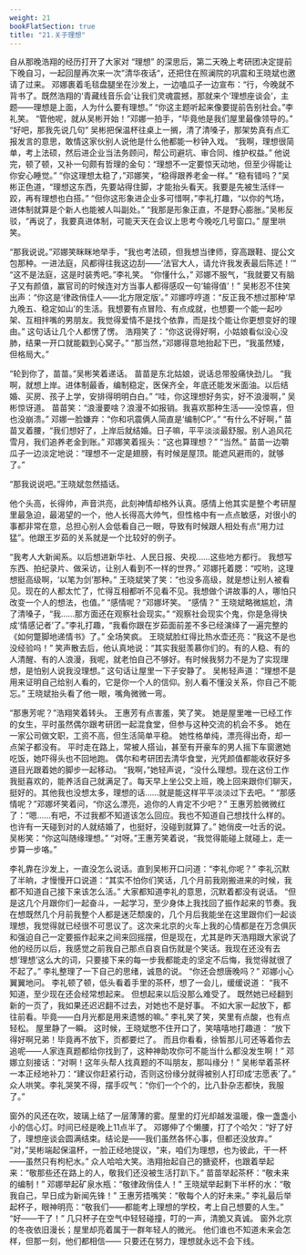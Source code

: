 ```yaml
---
weight: 21
bookFlatSection: true
title: "21.关于理想"
---
```



自从那晚浩翔的经历打开了大家对 “理想” 的深思后，第二天晚上考研团决定提前下晚自习，一起回屋再次来一次”清华夜话“，还把住在照澜院的巩震和王晓斌也邀请了过来。
邓娜裹着毛毯盘腿坐在沙发上，一边嗑瓜子一边宣布：“行，今晚就不背书了。既然浩翔的‘青藏线音乐会’让我们灵魂震撼，那就来个‘理想座谈会’，主题——理想是上面，人为什么要有理想。”
“你这主题听起来像要提前告别社会。”李礼笑。
“管他呢，就从吴彬开始！”邓娜一拍手，“毕竟他是我们屋里最像领导的。”
“好吧，那我先说几句” 吴彬把保温杯往桌上一搁，清了清嗓子，那架势真有点汇报发言的意思，敢情这家伙别人说他是什么他都能一秒钟入戏。
“我啊，理想很简单，考上法硕，然后进企业当法务顾问，帮公司避坑、审合同、维护权益。”
他说完，顿了顿，又补一句颇有哲理的金句：“理想不一定要惊天动地，但至少得能让你安心睡觉。”
“你这理想太稳了，”邓娜笑，“稳得跟养老金一样。”
“稳有错吗？”吴彬正色道，“理想这东西，先要站得住脚，才能抬头看天。我要是先被生活绊一跤，再有理想也白搭。”
“但你这形象进企业多可惜啊，”李礼打趣，“以你的气场，进体制就算是个新人也能被人叫副处。”
“我那是形象正直，不是野心膨胀。”吴彬反驳，“再说了，我要真进体制，可能天天在会议上思考今晚吃几号窗口。”
屋里哄笑。

“那我说说。”邓娜笑眯眯地举手，“我也考法硕，但我想当律师，穿高跟鞋、提公文包那种。一进法庭，风都得往我这边刮——‘法官大人，请允许我发表最后陈述！’”
“这不是法庭，这是时装秀吧。”李礼笑。
“你懂什么，” 邓娜不服气，“我就要又有脑子又有颜值，赢官司的时候连对方当事人都得感叹一句‘输得值’！”
吴彬忍不住笑出声：“你这是‘律政俏佳人——北方限定版’。”
邓娜哼哼道：“反正我不想过那种‘早九晚五、稳定如山’的生活。我想要有点冒险、有点成就，也想要一个能一起吵架、互相拌嘴的男朋友。我觉得爱情不是找个依靠，而是找个能让你更想变好的理由。”
这句话让几个人都愣了愣。
浩翔笑了：“你这说得好啊，小姑娘看似没心没肺，结果一开口就能戳到心窝子。”
“那当然，”邓娜得意地抬起下巴，“我虽然矮，但格局大。”

“轮到你了，苗苗。”吴彬笑着递话。
苗苗是东北姑娘，说话总带股痛快劲儿。
 “我啊，就想上岸。进体制最香，编制稳定，医保齐全，年底还能发米面油。以后结婚、买房、孩子上学，安排得明明白白。”
“哇，你这理想好务实，好不浪漫啊，” 吴彬惊讶道。
苗苗笑：“浪漫要啥？浪漫不如报销。我喜欢那种生活——没惊喜，但也没崩溃。”
邓娜一脸嫌弃：“你和巩震俩人简直是‘编制CP’。”
“有什么不好啊，” 苗苗叉着腰，“我们想好了，上岸后就结婚。日子嘛，平平淡淡最舒服。别人追风花雪月，我们追养老金到账。”
邓娜笑着摇头：“这也算理想？”
“当然。” 苗苗一边嚼瓜子一边淡定地说：“理想不一定是翅膀，有时候是屋顶。能遮风避雨的，就够了。”

“那我说说吧。”王晓斌忽然插话。

他个头高，长得帅，声音洪亮，此刻神情却格外认真。感情上他其实是整个考研屋里最急迫，最渴望的一个，他人长得高大帅气，但性格中有一点点敏感，对很小的事都非常在意，总担心别人会低看自己一眼，导致有时候跟人相处有点“用力过猛”。他跟王岁茹的关系就是一个比较好的例子。

 “我考人大新闻系。以后想进新华社、人民日报、央视……这些地方都行。
 我想写东西、拍纪录片、做采访，让别人看到不一样的世界。”
邓娜托着腮：“哎哟，这理想挺高级啊，‘以笔为剑’那种。”
王晓斌笑了笑：“也没多高级，就是想让别人被看见。现在的人都太忙了，忙得互相都听不见看不见。我想做个讲故事的人，哪怕只改变一个人的想法，也值。”
“感情呢？”邓娜坏笑。
“感情？” 王晓斌略微尴尬，清了清嗓子，“我……那方面还在观察社会现实。”
“观察社会现实个鬼，你是急得快成‘情感记者’了。”李礼打趣，“我看你跟在岁茹面前差不多已经演绎了一遍完整的《如何蹩脚地递情书》了。”
全场笑疯。
王晓斌脸红得比热水壶还亮：“我这不是也没经验吗！”
笑声散去后，他认真地说：“其实我挺羡慕你们的。有的人稳、有的人清醒、有的人浪漫，我呢，就老怕自己不够好。有时候我努力不是为了实现理想，是怕别人说我没理想。”
这句话让屋里一下子安静了。
吴彬轻声道：“理想不是用来证明自己给别人看的，它是你一个人的信仰。别人看不懂没关系，你自己不能忘。”
王晓斌抬头看了他一眼，嘴角微微一弯。

“那惠芳呢？”浩翔笑着转头。
王惠芳有点害羞，笑了笑。
她是屋里唯一已经工作的女生，平时虽然偶尔跟考研团一起混食堂，但参与这种交流的机会不多。
她在一家公司做文职，工资不高，但生活简单平稳。
她性格单纯，漂亮得出奇，却一点架子都没有。
平时走在路上，常被人搭讪，甚至有开豪车的男人摇下车窗邀她吃饭，她吓得头也不回地跑。
偶尔和考研团去清华食堂，光凭颜值都能收获好多道目光跟着她的脚步一起移动。
“我啊，”她轻声说，“没什么理想。现在这份工作我挺喜欢的，能养活自己就满足了。每天早上坐公交上班，晚上回来跟你们聊天，挺好的。其他我也没想太多，理想的话……就是能这样平平淡淡过下去吧。“
“那感情呢？”邓娜坏笑着问，“你这么漂亮，追你的人肯定不少吧？”
王惠芳脸微微红了：“嗯……有吧，不过我都不知道该怎么回应。我也不知道自己想找什么样的。也许有一天碰到对的人就结婚了，也挺好，没碰到就算了。” 她俏皮一吐舌的说。
吴彬笑：“你这叫随缘理想。”
“对呀。”王惠芳笑着说，“我觉得能碰上就碰上，走一步算一步咯。”


李礼靠在沙发上，一直没怎么说话。直到吴彬开口问道：“李礼你呢？”
李礼沉默了半晌，才慢慢开口说道：“其实不怕你们笑话，几个月前我刚搬进来的时候，我都不知道自己接下来该怎么活。”
大家都知道李礼的意思，沉默着都没有说话。
“但是这几个月跟你们一起奋斗，一起学习，至少身体上我找回了振作起来的节奏。我在想既然几个月前我整个人都是迷茫颓废的，几个月后我能坐在这里跟你们一起谈理想，我觉得就已经很不可思议了。这次来北京的火车上我的心情都是在万念俱灰和强迫自己一定要振作起来之间来回摇摆，但是现在，尤其是昨天浩翔跟大家说了他的经历以后，我感觉之前我自己那点自哀自伤就是个笑话。我现在还没有去想‘理想’这么大的词，只要接下来的每一步我都能走的坚定不后悔，我觉得就很了不起了。” 李礼整理了一下自己的思绪，诚恳的说。
“你还会想唐晚吗？” 邓娜小心翼翼地问。
李礼顿了顿，低头看着手里的茶杯，想了一会儿，缓缓说道：
“我不知道，至少现在还会经常想起来。
但想起来以后没那么难受了。
既然她已经翻到新的一页了，我如果还迟迟翻不过去，对她也不是好事。
不如大家一起放下，都往前看。毕竟——白月光都是用来遗憾的嘛。”
李礼笑了笑，笑里有点酸，也有点轻松。
屋里静了一瞬。
这时候，王晓斌憋不住开口了，笑嘻嘻地打趣道：
 “放下得好啊兄弟！毕竟再不放下，页都要烂了。
而且你看看，徐皙那儿可还等着你去追呢——人家连真题都给你找到了，这种神助攻你可不能当什么都没发生啊！”
邓娜立刻接话：“对啊！这年头帮人找真题的不叫朋友，那叫缘分！”
吴彬举着茶杯一本正经地补刀：“建议你赶紧行动，否则这份缘分就得被别人打印成‘志愿表’了。”
众人哄笑。李礼哭笑不得，摆手叹气：“你们一个个的，比八卦杂志都快，我服了。”

窗外的风还在吹，玻璃上结了一层薄薄的雾。屋里的灯光却越发温暖，像一盏盏小小的信心灯。时间已经是晚上11点半了。
邓娜伸了个懒腰，打了个哈欠：“好了好了，理想座谈会圆满结束。结论是——我们虽然各怀心事，但都还没放弃。”
“对，”吴彬端起保温杯，一脸正经地提议，“来，咱们为理想，也为彼此，干一杯——虽然只有枸杞水。”
众人哈哈大笑。浩翔抬起自己的搪瓷杯，也跟着举起来：“敬那些还在路上的人，敬我们还没被生活打趴下。”
苗苗举起茶杯：“敬未来的编制！”
邓娜举起矿泉水瓶：“敬律政俏佳人！”
王晓斌举起剩下半杯的水：“敬我自己，早日成为新闻先锋！”
王惠芳捂嘴笑：“敬每个人的好未来。”
李礼最后举起杯子，眼神明亮：“敬我们——都能考上理想的学校，考上自己想要的人生。”
“好——干了！”
几只杯子在空气中轻轻碰撞，叮的一声，清脆又真诚。
窗外北京的冬夜依旧漫长；屋里却亮着属于一群年轻人的微光。
他们谁也不知道未来会怎样，但那一刻，他们都相信——
只要还在努力，理想就永远不会下线。

